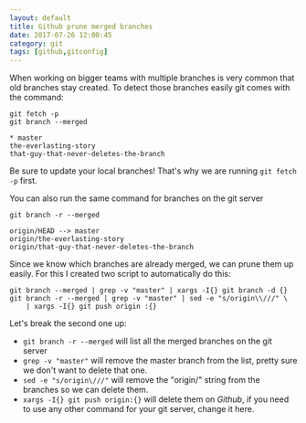 ```yaml
---
layout: default
title: Github prune merged branches
date: 2017-07-26 12:00:45
category: git
tags: [github,gitconfig]
---
```


When working on bigger teams with multiple branches is very common that old branches stay created. To detect those branches easily git comes with the command:

```shell
git fetch -p
git branch --merged

* master
the-everlasting-story
that-guy-that-never-deletes-the-branch
```

Be sure to update your local branches! That's why we are running `git fetch -p` first.

You can also run the same command for branches on the git server

```shell
git branch -r --merged

origin/HEAD --> master
origin/the-everlasting-story
origin/that-guy-that-never-deletes-the-branch
```

Since we know which branches are already merged, we can prune them up easily. For this I created two script to automatically do this:

```shell
git branch --merged | grep -v "master" | xargs -I{} git branch -d {}
git branch -r --merged | grep -v "master" | sed -e "s/origin\\///" \
    | xargs -I{} git push origin :{}
```

Let's break the second one up:

* `git branch -r --merged` will list all the merged branches on the git server
* `grep -v "master"` will remove the master branch from the list, pretty sure we don't want to delete that one.
* `sed -e "s/origin\///"` will remove the "origin/" string from the branches so we can delete them.
* `xargs -I{} git push origin:{}` will delete them on *Github*, if you need to use any other command for your git server, change it here.
